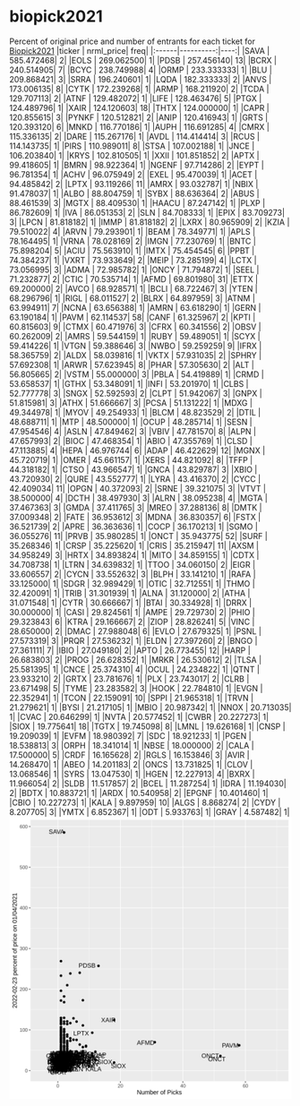 # biopick2021
Percent of original price and number of entrants for each ticket for [Biopick2021](https://twitter.com/hashtag/Biopick2021)
|ticker | nrml_price| freq|
|:------|----------:|----:|
|SAVA   | 585.472468|    2|
|EOLS   | 269.062500|    1|
|PDSB   | 257.456140|   13|
|BCRX   | 240.514905|    7|
|BCYC   | 238.749988|    4|
|ORMP   | 233.333333|    1|
|BLU    | 209.868421|    3|
|SRRA   | 196.240601|    1|
|LQDA   | 182.333333|    2|
|ANVS   | 173.006135|    8|
|CYTK   | 172.239268|    1|
|ARMP   | 168.211920|    2|
|TCDA   | 129.707113|    2|
|ATNF   | 129.482072|    1|
|LIFE   | 128.463476|    5|
|PTGX   | 124.489796|    1|
|XAIR   | 124.120603|   18|
|THTX   | 124.000000|    1|
|CAPR   | 120.855615|    3|
|PYNKF  | 120.512821|    2|
|ANIP   | 120.416943|    1|
|GRTS   | 120.393120|    6|
|MNKD   | 116.770186|    1|
|AUPH   | 116.691285|    4|
|CMRX   | 115.336135|    2|
|DARE   | 115.267176|    1|
|AVDL   | 114.414414|    3|
|RCUS   | 114.143735|    1|
|PIRS   | 110.989011|    8|
|STSA   | 107.002188|    1|
|JNCE   | 106.203840|    1|
|KRYS   | 102.810505|    1|
|XXII   | 101.851852|    2|
|APTX   |  99.418605|    1|
|BMRN   |  98.922364|    1|
|NGENF  |  97.714286|    2|
|EYPT   |  96.781354|    1|
|ACHV   |  96.075949|    2|
|EXEL   |  95.470039|    1|
|ACET   |  94.485842|    2|
|LPTX   |  93.119266|   11|
|AMRX   |  93.032787|    1|
|NBIX   |  91.478037|    1|
|ALBO   |  88.804759|    1|
|SYBX   |  88.636364|    2|
|ABUS   |  88.461539|    3|
|MGTX   |  88.409530|    1|
|HAACU  |  87.247142|    1|
|PLXP   |  86.782609|    1|
|IVA    |  86.051353|    2|
|SLN    |  84.708333|    1|
|EPIX   |  83.709273|    3|
|LPCN   |  81.818182|    1|
|IMMP   |  81.818182|    2|
|LXRX   |  80.965909|    2|
|KZIA   |  79.510022|    4|
|ARVN   |  79.293901|    1|
|BEAM   |  78.349771|    1|
|APLS   |  78.164495|    1|
|VRNA   |  78.028169|    2|
|IMGN   |  77.230769|    1|
|BNTC   |  75.898204|    5|
|ACIU   |  75.563910|    1|
|IMTX   |  75.454545|    6|
|PPBT   |  74.384237|    1|
|VXRT   |  73.933649|    2|
|MEIP   |  73.285199|    4|
|LCTX   |  73.056995|    3|
|ADMA   |  72.985782|    1|
|ONCY   |  71.794872|    1|
|SEEL   |  71.232877|    2|
|CTIC   |  70.535714|    1|
|AFMD   |  69.801980|   31|
|ETTX   |  69.200000|    2|
|AVCO   |  68.928571|    1|
|BCLI   |  68.722467|    3|
|YTEN   |  68.296796|    1|
|RIGL   |  68.011527|    2|
|BLRX   |  64.897959|    3|
|ATNM   |  63.994911|    7|
|NCNA   |  63.656388|    1|
|AMRN   |  63.618290|    1|
|GERN   |  63.190184|    1|
|PAVM   |  62.114537|   58|
|CANF   |  61.325967|    2|
|KPTI   |  60.815603|    9|
|CTMX   |  60.471976|    3|
|CFRX   |  60.341556|    2|
|OBSV   |  60.262009|    2|
|AMRS   |  59.544159|    1|
|RUBY   |  59.489051|    1|
|SCYX   |  59.414226|    1|
|VTGN   |  59.388646|    3|
|NWBO   |  59.259259|    9|
|IFRX   |  58.365759|    2|
|ALDX   |  58.039816|    1|
|VKTX   |  57.931035|    2|
|SPHRY  |  57.692308|    1|
|ARWR   |  57.623945|    8|
|PHAR   |  57.305630|    2|
|ALT    |  56.805665|    2|
|VSTM   |  55.000000|    3|
|PBLA   |  54.419889|    1|
|CRMD   |  53.658537|    1|
|GTHX   |  53.348091|    1|
|INFI   |  53.201970|    1|
|CLBS   |  52.777778|    3|
|SNGX   |  52.592593|    2|
|CLPT   |  51.942067|    3|
|GNPX   |  51.815981|    3|
|ATHX   |  51.666667|    3|
|PCSA   |  51.131222|    1|
|MDXG   |  49.344978|    1|
|MYOV   |  49.254933|    1|
|BLCM   |  48.823529|    2|
|DTIL   |  48.688711|    1|
|MTP    |  48.500000|    1|
|OCUP   |  48.285714|    1|
|SESN   |  47.954546|    4|
|ASLN   |  47.849462|    3|
|VBIV   |  47.781570|    8|
|ALPN   |  47.657993|    2|
|BIOC   |  47.468354|    1|
|ABIO   |  47.355769|    1|
|CLSD   |  47.113885|    4|
|HEPA   |  46.976744|    6|
|ADAP   |  46.422629|   12|
|MGNX   |  45.720719|    1|
|OMER   |  45.661157|    1|
|XERS   |  44.821092|    8|
|TFFP   |  44.318182|    1|
|CTSO   |  43.966547|    1|
|GNCA   |  43.829787|    3|
|XBIO   |  43.720930|    2|
|QURE   |  43.552777|    1|
|LYRA   |  43.416370|    2|
|CYCC   |  42.409034|   11|
|OPGN   |  40.372093|    2|
|SRNE   |  39.321075|    3|
|VTVT   |  38.500000|    4|
|DCTH   |  38.497930|    3|
|ALRN   |  38.095238|    4|
|MGTA   |  37.467363|    3|
|GMDA   |  37.411765|    3|
|MREO   |  37.288136|    8|
|DMTK   |  37.009348|    2|
|FATE   |  36.953612|    3|
|MDNA   |  36.830357|    6|
|FSTX   |  36.521739|    2|
|APRE   |  36.363636|    1|
|COCP   |  36.170213|    1|
|SGMO   |  36.055276|   11|
|PRVB   |  35.980285|    1|
|ONCT   |  35.943775|   52|
|SURF   |  35.268346|    1|
|CRSP   |  35.225620|    1|
|CRIS   |  35.215947|   11|
|AXSM   |  34.958249|    3|
|HRTX   |  34.893824|    1|
|MITO   |  34.859155|    1|
|CDTX   |  34.708738|    1|
|LTRN   |  34.639832|    1|
|TTOO   |  34.060150|    2|
|EIGR   |  33.606557|    2|
|CYCN   |  33.552632|    3|
|BLPH   |  33.141210|    1|
|RAFA   |  33.125000|    1|
|SDGR   |  32.989429|    1|
|OTIC   |  32.712551|    1|
|THMO   |  32.420091|    1|
|TRIB   |  31.301939|    1|
|ALNA   |  31.120000|    2|
|ATHA   |  31.071548|    1|
|CYTR   |  30.666667|    1|
|BTAI   |  30.334928|    1|
|DRRX   |  30.000000|    1|
|CASI   |  29.824561|    1|
|AMPE   |  29.729730|    2|
|PHIO   |  29.323843|    6|
|KTRA   |  29.166667|    2|
|ZIOP   |  28.826241|    5|
|VINC   |  28.650000|    2|
|DMAC   |  27.988048|    6|
|EVLO   |  27.679325|    1|
|PSNL   |  27.573319|    3|
|PRQR   |  27.536232|    1|
|ELDN   |  27.397260|    2|
|BNGO   |  27.361111|    7|
|IBIO   |  27.049180|    2|
|APTO   |  26.773455|   12|
|HARP   |  26.683803|    2|
|PROG   |  26.628352|    1|
|MRKR   |  26.530612|    2|
|TLSA   |  25.581395|    1|
|CNCE   |  25.374310|    4|
|OCUL   |  24.234822|    1|
|QTNT   |  23.933210|    2|
|GRTX   |  23.781676|    1|
|PLX    |  23.743017|    2|
|CLRB   |  23.671498|    5|
|TYME   |  23.283582|    3|
|HOOK   |  22.784810|    1|
|EVGN   |  22.352941|    1|
|TCON   |  22.159091|   10|
|SPPI   |  21.965318|    1|
|TRVN   |  21.279621|    1|
|BYSI   |  21.217105|    1|
|MBIO   |  20.987342|    1|
|NNOX   |  20.713035|    1|
|CVAC   |  20.646299|    1|
|NVTA   |  20.577452|    1|
|CWBR   |  20.227273|    1|
|SIOX   |  19.775641|   18|
|TGTX   |  19.745098|    8|
|LMNL   |  19.626168|    1|
|CNSP   |  19.209039|    1|
|EVFM   |  18.980392|    7|
|SDC    |  18.921233|    1|
|PGEN   |  18.538813|    3|
|ORPH   |  18.341014|    1|
|NBSE   |  18.000000|    2|
|CALA   |  17.500000|    5|
|CRDF   |  16.165628|    2|
|RGLS   |  16.153846|    3|
|AVIR   |  14.268470|    1|
|ABEO   |  14.201183|    2|
|ONCS   |  13.731825|    1|
|CLOV   |  13.068546|    1|
|SYRS   |  13.047530|    1|
|HGEN   |  12.227913|    4|
|BXRX   |  11.966054|    2|
|SLDB   |  11.517857|    2|
|BCEL   |  11.287254|    1|
|IDRA   |  11.194030|    2|
|BDTX   |  10.883721|    1|
|ARDX   |  10.540958|    2|
|EPGNF  |  10.401460|    1|
|CBIO   |  10.227273|    1|
|KALA   |   9.897959|   10|
|ALGS   |   8.868274|    2|
|CYDY   |   8.207705|    3|
|YMTX   |   6.852367|    1|
|ODT    |   5.933763|    1|
|GRAY   |   4.587482|    1|
![retvspicks](biopicks.png?raw=true)
